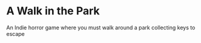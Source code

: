 # A Walk in the Park
An Indie horror game where you must walk around a park collecting keys to escape 
